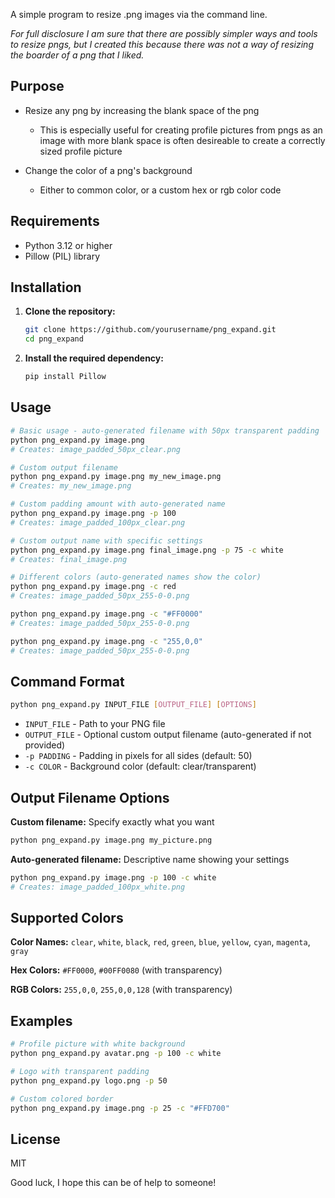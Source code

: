 A simple program to resize .png images via the command line. 

*For full disclosure I am sure that there are possibly simpler ways and tools to resize pngs, but I created this because there was not a way of resizing the boarder of a png that I liked.*

## Purpose
* Resize any png by increasing the blank space of the png 
    * This is especially useful for creating profile pictures from pngs as an image with more blank space is often desireable to create a correctly sized profile picture

* Change the color of a png's background
    * Either to common color, or a custom hex or rgb color code

## Requirements

- Python 3.12 or higher
- Pillow (PIL) library

## Installation

1. **Clone the repository:**
   ```bash
   git clone https://github.com/yourusername/png_expand.git
   cd png_expand
   ```

2. **Install the required dependency:**
   ```bash
   pip install Pillow
   ```

## Usage

```bash
# Basic usage - auto-generated filename with 50px transparent padding
python png_expand.py image.png
# Creates: image_padded_50px_clear.png

# Custom output filename
python png_expand.py image.png my_new_image.png
# Creates: my_new_image.png

# Custom padding amount with auto-generated name
python png_expand.py image.png -p 100
# Creates: image_padded_100px_clear.png

# Custom output name with specific settings
python png_expand.py image.png final_image.png -p 75 -c white
# Creates: final_image.png

# Different colors (auto-generated names show the color)
python png_expand.py image.png -c red
# Creates: image_padded_50px_255-0-0.png

python png_expand.py image.png -c "#FF0000"
# Creates: image_padded_50px_255-0-0.png

python png_expand.py image.png -c "255,0,0"
# Creates: image_padded_50px_255-0-0.png
```

## Command Format

```bash
python png_expand.py INPUT_FILE [OUTPUT_FILE] [OPTIONS]
```

- `INPUT_FILE` - Path to your PNG file
- `OUTPUT_FILE` - Optional custom output filename (auto-generated if not provided)
- `-p PADDING` - Padding in pixels for all sides (default: 50)
- `-c COLOR` - Background color (default: clear/transparent)

## Output Filename Options

**Custom filename:** Specify exactly what you want
```bash
python png_expand.py image.png my_picture.png
```

**Auto-generated filename:** Descriptive name showing your settings
```bash
python png_expand.py image.png -p 100 -c white
# Creates: image_padded_100px_white.png
```

## Supported Colors

**Color Names:** `clear`, `white`, `black`, `red`, `green`, `blue`, `yellow`, `cyan`, `magenta`, `gray`

**Hex Colors:** `#FF0000`, `#00FF0080` (with transparency)

**RGB Colors:** `255,0,0`, `255,0,0,128` (with transparency)

## Examples

```bash
# Profile picture with white background
python png_expand.py avatar.png -p 100 -c white

# Logo with transparent padding
python png_expand.py logo.png -p 50

# Custom colored border
python png_expand.py image.png -p 25 -c "#FFD700"
```

## License

MIT



Good luck, I hope this can be of help to someone!